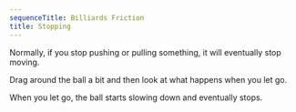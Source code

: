 ```yaml
---
sequenceTitle: Billiards Friction
title: Stopping
---
```


<script>
    var sim = createSimulation({
        initialize: function(simulation) {
            var p = simulation.parameters;
            p.friction = 0.2;

            initBilliards(simulation, simulation.boxBounds);

    		setToolbarAvailableTools(simulation.toolbar, ["move"]);
        }
    });
</script>


Normally, if you stop pushing or pulling something, it will eventually stop moving.

Drag around the ball a bit and then look at what happens when you let go.

<script>
    var isDragging = false
	cue(function () {
        if (sim.mouse.mode === MouseMode.move)
        {
            isDragging = true;
        }

        var didJustLetGo = isDragging && (sim.mouse.mode === MouseMode.none);
        return didJustLetGo;
    });
	endStep();
</script>

When you let go, the ball starts slowing down and eventually stops.
